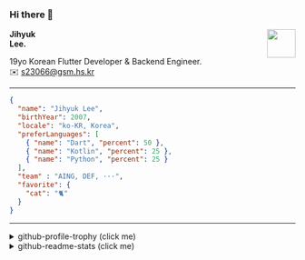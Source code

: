 ### Hi there 👋
<img src="https://github.githubassets.com/images/mona-loading-default.gif" width="50px" align="right">
</a>

**Jihyuk\
Lee.**

19yo Korean Flutter Developer & Backend Engineer.\
✉️ <s23066@gsm.hs.kr>

---

```json
{
  "name": "Jihyuk Lee",
  "birthYear": 2007,
  "locale": "ko-KR, Korea",
  "preferLanguages": [
    { "name": "Dart", "percent": 50 },
    { "name": "Kotlin", "percent": 25 },
    { "name": "Python", "percent": 25 }
  ],
  "team" : "AING, DEF, ···",
  "favorite": {
    "cat": "🐈"
  }
}
```
---
<details>
  <summary>github-profile-trophy (click me)</summary>
  
![](https://github-profile-trophy.vercel.app/?username=withJihyuk&row=1&column=8&theme=nord)
  
</details>
<details>
  <summary>github-readme-stats (click me)</summary>
  
<!--START_SECTION:waka-->
![Code Time](http://img.shields.io/badge/Code%20Time-854%20hrs-blue)

![Lines of code](https://img.shields.io/badge/%EC%A0%80%EB%8A%94%20%EC%97%AC%ED%83%9C%EA%B9%8C%EC%A7%80%20-644.3%20thousand%20%EC%A4%84%EC%9D%98%20%EC%BD%94%EB%93%9C%EB%A5%BC%20%EC%9E%91%EC%84%B1%ED%96%88%EC%96%B4%EC%9A%94.-blue)

**저는 아침형 인간이에요. 🐤** 

```text
🌞 아침                     668 commits         █████░░░░░░░░░░░░░░░░░░░░   19.99 % 
🌆 낮　                     1161 commits        █████████░░░░░░░░░░░░░░░░   34.75 % 
🌃 저녁                     1202 commits        █████████░░░░░░░░░░░░░░░░   35.98 % 
🌙 밤　                     310 commits         ██░░░░░░░░░░░░░░░░░░░░░░░   09.28 % 
```


📊 **저는 이번주를 이렇게 시간을 보냈어요.** 

```text
🕑︎ Timezone: Asia/Seoul

💬 프로그래밍 언어들: 
Kotlin                   6 hrs 27 mins       ██████████████████░░░░░░░   72.03 % 
YAML                     1 hr 5 mins         ███░░░░░░░░░░░░░░░░░░░░░░   12.09 % 
Python                   1 hr 1 min          ███░░░░░░░░░░░░░░░░░░░░░░   11.39 % 
Docker                   12 mins             █░░░░░░░░░░░░░░░░░░░░░░░░   02.35 % 
Markdown                 8 mins              ░░░░░░░░░░░░░░░░░░░░░░░░░   01.50 % 

🔥 에디터들: 
IntelliJ IDEA            7 hrs 8 mins        ████████████████████░░░░░   79.68 % 
VS Code                  1 hr 49 mins        █████░░░░░░░░░░░░░░░░░░░░   20.32 % 

💻 운영 체제들: 
Mac                      8 hrs 58 mins       █████████████████████████   100.00 % 
```


 Last Updated on 06/05/2025 18:50:20 UTC
<!--END_SECTION:waka-->

</details>

</div>

